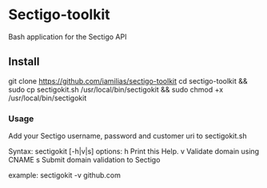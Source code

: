 # Sectigo-toolkit
Bash application for the Sectigo API

## Install
git clone https://github.com/iamilias/sectigo-toolkit
cd sectigo-toolkit && sudo cp sectigokit.sh /usr/local/bin/sectigokit && sudo chmod +x /usr/local/bin/sectigokit

### Usage

Add your Sectigo username, password and customer uri to sectigokit.sh

Syntax: sectigokit [-h|v|s]
options:
h         Print this Help.
v         Validate domain using CNAME 
s         Submit domain validation to Sectigo 

example:
  sectigokit -v github.com
  
